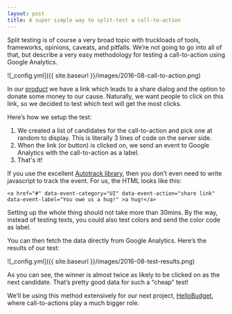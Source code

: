 ```yaml
---
layout: post
title: A super simple way to split-test a call-to-action
---
```


Split testing is of course a very broad topic with truckloads of tools, frameworks, opinions, caveats, and pitfalls. We’re not going to go into all of that, but describe a very easy methodology for testing a call-to-action using Google Analytics.

![_config.yml]({{ site.baseurl }}/images/2016-08-call-to-action.png)

In our [product](https://www.kittysplit.com/en/) we have a link which leads to a share dialog and the option to donate some money to our cause. Naturally, we want people to click on this link, so we decided to test which text will get the most clicks.


Here’s how we setup the test:

1. We created a list of candidates for the call-to-action and pick one at random to display. This is literally 3 lines of code on the server side.
2. When the link (or button) is clicked on, we send an event to Google Analytics with the call-to-action as a label.
3. That's it!

If you use the excellent [Autotrack library](https://analytics.googleblog.com/2016/02/introducing-autotrack-for-analyticsjs.html), then you don’t even need to write javascript to track the event. For us, the HTML looks like this:

`<a href="#" data-event-category="UI" data-event-action="share link" data-event-label="You owe us a hug!" >a hug!</a>`

Setting up the whole thing should not take more than 30mins. By the way, instead of testing texts, you could also test colors and send the color code as label.

You can then fetch the data directly from Google Analytics. Here’s the results of our test:

![_config.yml]({{ site.baseurl }}/images/2016-08-test-results.png)

As you can see, the winner is almost twice as likely to be clicked on as the next candidate. That’s pretty good data for such a “cheap” test!

We’ll be using this method extensively for our next project, [HelloBudget](http://hellobudget.co), where call-to-actions play a much bigger role.
